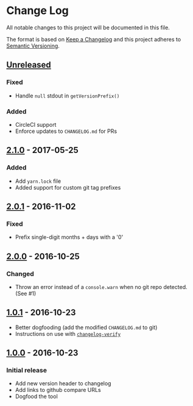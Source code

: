 # Change Log

All notable changes to this project will be documented in this file.

The format is based on [Keep a Changelog](http://keepachangelog.com/)
and this project adheres to [Semantic Versioning](http://semver.org/).

## [Unreleased][]

### Fixed

- Handle `null` stdout in `getVersionPrefix()`

### Added

- CircleCI support
- Enforce updates to `CHANGELOG.md` for PRs

## [2.1.0][] - 2017-05-25

### Added

- Add `yarn.lock` file
- Added support for custom git tag prefixes

## [2.0.1][] - 2016-11-02

### Fixed

- Prefix single-digit months + days with a '0'

## [2.0.0][] - 2016-10-25

### Changed

- Throw an error instead of a `console.warn` when no git repo detected. (See #1)

## [1.0.1][] - 2016-10-23

- Better dogfooding
  (add the modified `CHANGELOG.md` to git)
- Instructions on use with
  [`changelog-verify`](https://github.com/jesstelford/changelog-verify)

## [1.0.0][] - 2016-10-23

### Initial release

- Add new version header to changelog
- Add links to github compare URLs
- Dogfood the tool


[Unreleased]: https://github.com/jesstelford/version-changelog/compare/v2.1.0...HEAD
[2.1.0]: https://github.com/jesstelford/version-changelog/compare/v2.0.1...v2.1.0
[2.0.1]: https://github.com/jesstelford/version-changelog/compare/v2.0.0...v2.0.1
[2.0.0]: https://github.com/jesstelford/version-changelog/compare/v1.0.1...v2.0.0
[1.0.1]: https://github.com/jesstelford/version-changelog/compare/v1.0.0...v1.0.1
[1.0.0]: https://github.com/jesstelford/version-changelog/tree/v1.0.0
